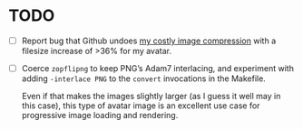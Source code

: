 # TODO

- [ ] Report bug that Github undoes [my costly image compression](https://github.com/impurify/avatars/blob/06ed0fa3495c491d208787520c3f2c4c3bb55663/Makefile#L12C8-L12C54) with a filesize increase of \>36% for my avatar.

- [ ] Coerce `zopflipng` to keep PNG’s Adam7 interlacing, and experiment with adding `-interlace PNG` to the `convert` invocations in the Makefile.

	Even if that makes the images slightly larger (as I guess it well may in this case), this type of avatar image is an excellent use case for progressive image loading and rendering.
